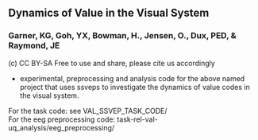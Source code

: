 ## Dynamics of Value in the Visual System  
### Garner, KG, Goh, YX, Bowman, H., Jensen, O., Dux, PED, & Raymond, JE  
  
(c) CC BY-SA Free to use and share, please cite us accordingly  
  

- experimental, preprocessing and analysis code for the above named project that uses ssveps to investigate the dynamics of value codes in the visual system. 

For the task code: see VAL_SSVEP_TASK_CODE/  
For the eeg preprocessing code: task-rel-val-uq_analysis/eeg_preprocessing/   


 